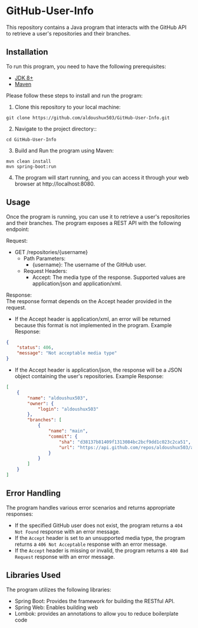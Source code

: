 # GitHub-User-Info

This repository contains a Java program that interacts with the GitHub API to retrieve a user's repositories and their branches.

## Installation

To run this program, you need to have the following prerequisites:

- [JDK 8+](https://www.oracle.com/java/technologies/downloads/)
- [Maven](https://maven.apache.org/)

Please follow these steps to install and run the program:

1. Clone this repository to your local machine:
```shell
git clone https://github.com/aldoushux503/GitHub-User-Info.git
```

2. Navigate to the project directory::
```shell
cd GitHub-User-Info
```

3. Build and Run the program using Maven:
```shell
mvn clean install
mvn spring-boot:run
```

4. The program will start running, and you can access it through your web browser at http://localhost:8080.

## Usage 
Once the program is running, you can use it to retrieve a user's repositories and their branches. The program exposes a REST API with the following endpoint:

Request:
- GET /repositories/{username} 
  - Path Parameters:
    - {username}: The username of the GitHub user.
  - Request Headers:
    - Accept: The media type of the response. Supported values are application/json and application/xml.
    
Response: <br />
The response format depends on the Accept header provided in the request.
- If the Accept header is application/xml, an error will be returned because this format is not implemented in the program.
Example Response:
```json
{
    "status": 406,
    "message": "Not acceptable media type"
}
```
- If the Accept header is application/json, the response will be a JSON object containing the user's repositories.
Example Response:
```json
[
    {
        "name": "aldoushux503",
        "owner": {
            "login": "aldoushux503"
        },
        "branches": [
            {
                "name": "main",
                "commit": {
                    "sha": "d38137b81409f1313084bc2bcf9dd1c023c2ca51",
                    "url": "https://api.github.com/repos/aldoushux503/aldoushux503/commits/d38137b81409f1313084bc2bcf9dd1c023c2ca51"
                }
            }
        ]
    }
]
```

## Error Handling

The program handles various error scenarios and returns appropriate responses:
- If the specified GitHub user does not exist, the program returns a `404 Not Found` response with an error message.
- If the `Accept` header is set to an unsupported media type, the program returns a `406 Not Acceptable` response with an error message.
- If the `Accept` header is missing or invalid, the program returns a `400 Bad Request` response with an error message.

## Libraries Used
The program utilizes the following libraries:
- Spring Boot: Provides the framework for building the RESTful API.
- Spring Web: Enables building web
- Lombok: provides an annotations to allow you to reduce boilerplate code
